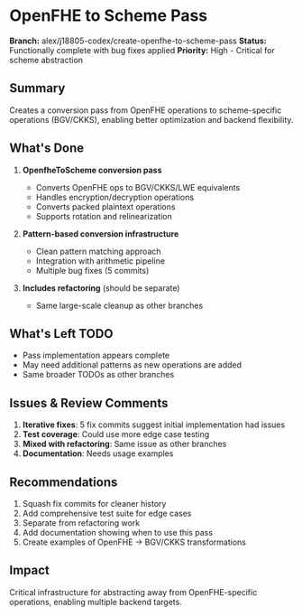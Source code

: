 # OpenFHE to Scheme Pass

**Branch:** alex/j18805-codex/create-openfhe-to-scheme-pass **Status:**
Functionally complete with bug fixes applied **Priority:** High - Critical for
scheme abstraction

## Summary

Creates a conversion pass from OpenFHE operations to scheme-specific operations
(BGV/CKKS), enabling better optimization and backend flexibility.

## What's Done

1. **OpenfheToScheme conversion pass**

   - Converts OpenFHE ops to BGV/CKKS/LWE equivalents
   - Handles encryption/decryption operations
   - Converts packed plaintext operations
   - Supports rotation and relinearization

1. **Pattern-based conversion infrastructure**

   - Clean pattern matching approach
   - Integration with arithmetic pipeline
   - Multiple bug fixes (5 commits)

1. **Includes refactoring** (should be separate)

   - Same large-scale cleanup as other branches

## What's Left TODO

- Pass implementation appears complete
- May need additional patterns as new operations are added
- Same broader TODOs as other branches

## Issues & Review Comments

1. **Iterative fixes**: 5 fix commits suggest initial implementation had issues
1. **Test coverage**: Could use more edge case testing
1. **Mixed with refactoring**: Same issue as other branches
1. **Documentation**: Needs usage examples

## Recommendations

1. Squash fix commits for cleaner history
1. Add comprehensive test suite for edge cases
1. Separate from refactoring work
1. Add documentation showing when to use this pass
1. Create examples of OpenFHE → BGV/CKKS transformations

## Impact

Critical infrastructure for abstracting away from OpenFHE-specific operations,
enabling multiple backend targets.
